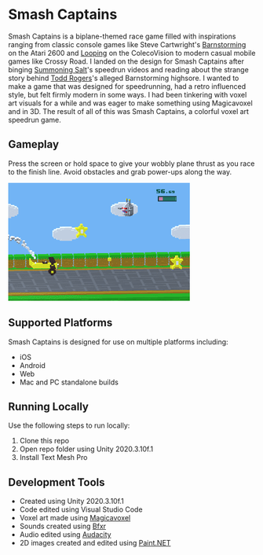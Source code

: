 # Smash Captains
Smash Captains is a biplane-themed race game filled with inspirations ranging from classic console games like Steve Cartwright's [Barnstorming](https://en.wikipedia.org/wiki/Barnstorming_(video_game)) on the Atari 2600 and [Looping](https://en.wikipedia.org/wiki/Looping_(video_game)) on the ColecoVision to modern casual mobile games like Crossy Road. I landed on the design for Smash Captains after binging [Summoning Salt](https://www.youtube.com/c/SummoningSalt)'s speedrun videos and reading about the strange story behind [Todd Rogers](https://en.wikipedia.org/wiki/Todd_Rogers_(gamer))'s alleged Barnstorming highsore. I wanted to make a game that was designed for speedrunning, had a retro influenced style, but felt firmly modern in some ways. I had been tinkering with voxel art visuals for a while and was eager to make something using Magicavoxel and in 3D. The result of all of this was Smash Captains, a colorful voxel art speedrun game.

## Gameplay
Press the screen or hold space to give your wobbly plane thrust as you race to the finish line. Avoid obstacles and grab power-ups along the way.

![Smash Captains gameplay](https://github.com/mklewandowski/smash-captains/blob/main/Assets/Images/smash-captains-gameplay.gif?raw=true)

## Supported Platforms
Smash Captains is designed for use on multiple platforms including:
- iOS
- Android
- Web
- Mac and PC standalone builds

## Running Locally
Use the following steps to run locally:
1. Clone this repo
2. Open repo folder using Unity 2020.3.10f.1
3. Install Text Mesh Pro

## Development Tools
- Created using Unity 2020.3.10f.1
- Code edited using Visual Studio Code
- Voxel art made using [Magicavoxel](https://www.voxelmade.com/magicavoxel/)
- Sounds created using [Bfxr](https://www.bfxr.net/)
- Audio edited using [Audacity](https://www.audacityteam.org/)
- 2D images created and edited using [Paint.NET](https://www.getpaint.net/)
